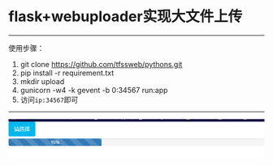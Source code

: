 # flask+webuploader实现大文件上传
----
使用步骤：

1. git clone https://github.com/tfssweb/pythons.git
2. pip install -r requirement.txt
3. mkdir upload
4. gunicorn -w4 -k gevent -b 0:34567 run:app
5. 访问`ip:34567`即可

---
![](test.png)

